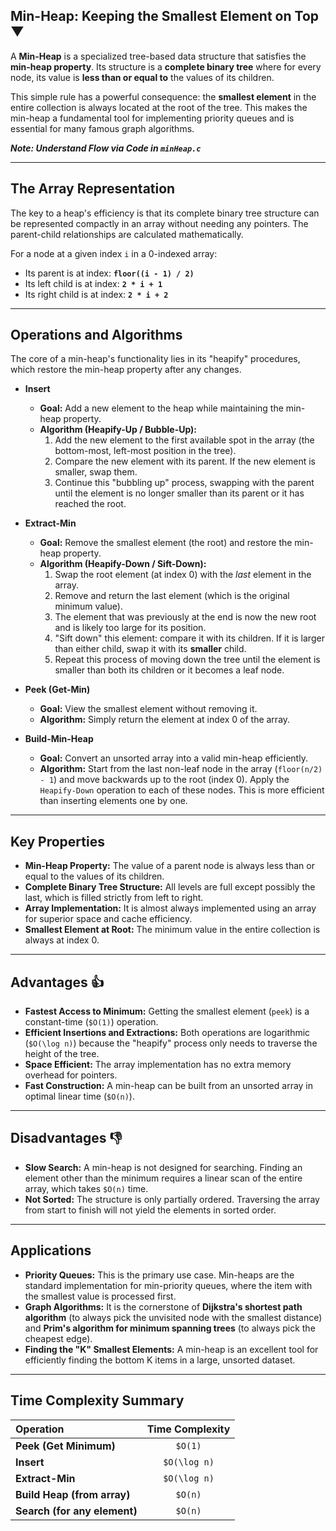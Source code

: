 ## Min-Heap: Keeping the Smallest Element on Top ▼

A **Min-Heap** is a specialized tree-based data structure that satisfies the **min-heap property**. Its structure is a **complete binary tree** where for every node, its value is **less than or equal to** the values of its children.

This simple rule has a powerful consequence: the **smallest element** in the entire collection is always located at the root of the tree. This makes the min-heap a fundamental tool for implementing priority queues and is essential for many famous graph algorithms.

***Note: Understand Flow via Code in `minHeap.c`***

---

## The Array Representation

The key to a heap's efficiency is that its complete binary tree structure can be represented compactly in an array without needing any pointers. The parent-child relationships are calculated mathematically.

For a node at a given index `i` in a 0-indexed array:
* Its parent is at index: **`floor((i - 1) / 2)`**
* Its left child is at index: **`2 * i + 1`**
* Its right child is at index: **`2 * i + 2`**

---

## Operations and Algorithms

The core of a min-heap's functionality lies in its "heapify" procedures, which restore the min-heap property after any changes.

* **Insert**
    * **Goal:** Add a new element to the heap while maintaining the min-heap property.
    * **Algorithm (Heapify-Up / Bubble-Up):**
        1.  Add the new element to the first available spot in the array (the bottom-most, left-most position in the tree).
        2.  Compare the new element with its parent. If the new element is smaller, swap them.
        3.  Continue this "bubbling up" process, swapping with the parent until the element is no longer smaller than its parent or it has reached the root.

* **Extract-Min**
    * **Goal:** Remove the smallest element (the root) and restore the min-heap property.
    * **Algorithm (Heapify-Down / Sift-Down):**
        1.  Swap the root element (at index 0) with the *last* element in the array.
        2.  Remove and return the last element (which is the original minimum value).
        3.  The element that was previously at the end is now the new root and is likely too large for its position.
        4.  "Sift down" this element: compare it with its children. If it is larger than either child, swap it with its **smaller** child.
        5.  Repeat this process of moving down the tree until the element is smaller than both its children or it becomes a leaf node.

* **Peek (Get-Min)**
    * **Goal:** View the smallest element without removing it.
    * **Algorithm:** Simply return the element at index 0 of the array.

* **Build-Min-Heap**
    * **Goal:** Convert an unsorted array into a valid min-heap efficiently.
    * **Algorithm:** Start from the last non-leaf node in the array (`floor(n/2) - 1`) and move backwards up to the root (index 0). Apply the `Heapify-Down` operation to each of these nodes. This is more efficient than inserting elements one by one.

---

## Key Properties

* **Min-Heap Property:** The value of a parent node is always less than or equal to the values of its children.
* **Complete Binary Tree Structure:** All levels are full except possibly the last, which is filled strictly from left to right.
* **Array Implementation:** It is almost always implemented using an array for superior space and cache efficiency.
* **Smallest Element at Root:** The minimum value in the entire collection is always at index 0.

---

## Advantages 👍

* **Fastest Access to Minimum:** Getting the smallest element (`peek`) is a constant-time (`$O(1)`) operation.
* **Efficient Insertions and Extractions:** Both operations are logarithmic (`$O(\log n)`) because the "heapify" process only needs to traverse the height of the tree.
* **Space Efficient:** The array implementation has no extra memory overhead for pointers.
* **Fast Construction:** A min-heap can be built from an unsorted array in optimal linear time (`$O(n)`).

---

## Disadvantages 👎

* **Slow Search:** A min-heap is not designed for searching. Finding an element other than the minimum requires a linear scan of the entire array, which takes `$O(n)` time.
* **Not Sorted:** The structure is only partially ordered. Traversing the array from start to finish will not yield the elements in sorted order.

---

## Applications

* **Priority Queues:** This is the primary use case. Min-heaps are the standard implementation for min-priority queues, where the item with the smallest value is processed first.
* **Graph Algorithms:** It is the cornerstone of **Dijkstra's shortest path algorithm** (to always pick the unvisited node with the smallest distance) and **Prim's algorithm for minimum spanning trees** (to always pick the cheapest edge).
* **Finding the "K" Smallest Elements:** A min-heap is an excellent tool for efficiently finding the bottom K items in a large, unsorted dataset.

---

## Time Complexity Summary

| Operation                  | Time Complexity |
| :------------------------- | :-------------: |
| **Peek (Get Minimum)** |     `$O(1)`     |
| **Insert** |   `$O(\log n)`  |
| **Extract-Min** |   `$O(\log n)`  |
| **Build Heap (from array)**|     `$O(n)`     |
| **Search (for any element)** |     `$O(n)`     |